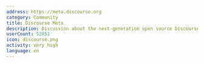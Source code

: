 ```yaml
---
address: https://meta.discourse.org
category: Community
title: Discourse Meta
description: Discussion about the next-generation open source Discourse forum software
userCount: 52851
icon: discourse.png
activity: very high
language: en
---
```

